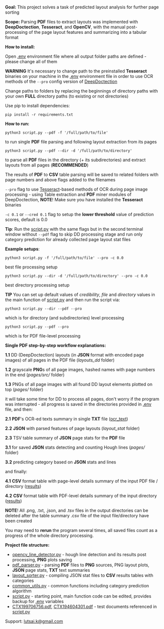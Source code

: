 **Goal:** This project solves a task of predicted layout analysis for further page sorting

**Scope:** Parsing **PDF** files to extract layouts was implemented with **DeepDoctection**, **Tesseract**, and **OpenCV**, with 
the manual post-processing of the page layout features and summarizing into a tabular format

**How to install:**

Open [.env](.env) environment file where all output folder paths are defined - please change all of them

**WARNING**     It's necessary to change path to the preinstalled **Tesseract** binaries on your machine in the [.env](.env) 
environment file in order to use OCR methods of the ``--pro`` config version of [DeepDoctection](https://github.com/deepdoctection/deepdoctection)

Change paths to folders by replacing the beginnings of directory paths with your own **FULL** directory paths (to 
existing or not directories)

Use pip to install dependencies:

    pip install -r requirements.txt

**How to run:**

    python3 script.py --pdf -f '/full/path/to/file'

to run single **PDF** file parsing and following layout extraction from its pages

    python3 script.py --pdf --dir -d '/full/path/to/directory' 

to parse all **PDF** files in the directory (+ its subdirectories) and extract layouts from all pages (**RECOMMENDED**)

The results of **PDF** to **CSV** table parsing will be saved to related folders with page numbers and above flags added to the filenames 

``--pro`` flag to use [Tesseract](https://github.com/tesseract-ocr/tesseract)-based methods of OCR during page image processing - 
using Table extraction and **PDF** miner modules of DeepDoctection,     **NOTE**!     Make sure you have installed the **Tesseract** binaries

``-c 0.1`` or ``--cred 0.1`` flag to setup the **lower threshold** value of prediction scores, default is 0.0

**Tip**:     Run the [script.py](script.py) with the same flags but in the second terminal window without ``--pdf`` flag 
to skip DD processing stage and run only category prediction for already collected page layout stat files

**Example setups**:

    python3 script.py -f '/full/path/to/file' --pro -c 0.0 

best file processing setup

    python3 script.py --dir -d '/full/path/to/directory' --pro -c 0.0

best directory processing setup

**TIP**     You can set up default values of _credibility_, _file_ and _directory_ values in the main function of
[script.py](script.py) and then run the script via:

    python3 script.py --dir --pdf --pro

which is for directory (and subdirectories) level processing

    python3 script.py --pdf --pro

which is for PDF file-level processing


**Single PDF step-by-step workflow explanations:**

**1.1**     DD (DeepDoctection) layouts (in **JSON** format with encoded page images) of all pages in the PDF file (_layouts_dd_ folder) 

**1.2**     grayscale **PNG**s of all page images, hashed names with page numbers in the end (_pages/src/<filename>_ folder)

**1.3**     PNGs of all page images with all found DD layout elements plotted on top (_pages/<filename>_ folder)

it will take some time for DD to process all pages, don't worry if the program 
was interrupted - all progress is saved in the directories provided in [.env](.env) file, and then:

**2.1**     **PDF**'s OCR-ed texts summary in single **TXT** file ([ocr_text](ocr_text)) 

**2.2**     **JSON** with parsed features of page layouts (_layout_stat_ folder)

**2.3**     TSV table summary of **JSON** page stats for the **PDF** file
 
**3.1**     for saved **JSON** stats detecting and counting Hough lines (_pages/<filename>_ folder)

**3.2**     predicting category based on **JSON** stats and lines 

and finally:

**4.1**     **CSV** format table with page-level details summary of the input PDF file / directory ([results](results))

**4.2**     **CSV** format table with PDF-level details summary of the input directory ([results](results))

**NOTE**!     All .png, .txt, .json, and .tsv files in the output directories can be deleted after the table summary .csv file 
of the input file/directory have been created

You may need to **rerun** the program several times, all saved files count as a progress of the whole directory processing. 

**Project file structure:**

- [opencv_line_detector.py](opencv_line_detector.py) - hough line detection and its results post processing, **PNG** plots saving
- [pdf_parser.py](pdf_parser.py) - parsing **PDF** files to **PNG** sources, PNG layout plots, **JSON** page stats, **TXT** text summaries 
- [layout_sorter.py](layout_sorter.py) - compiling JSON stat files to **CSV** results tables with categories
- [common_utils.py](common_utils.py) - common functions including category prediction algorithm
- [script.py](script.py) - starting point, main function code can be edited, provides backup for [.env](.env) variables
- [CTX199706756.pdf](CTX199706756.pdf), [CTX194604301.pdf](CTX194604301.pdf) - test documents referenced in [script.py](script.py)

Support: lutsai.k@gmail.com

